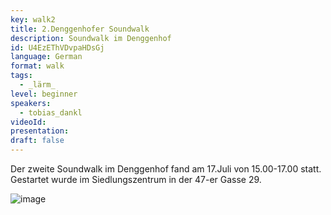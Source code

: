 ```yaml
---
key: walk2
title: 2.Denggenhofer Soundwalk
description: Soundwalk im Denggenhof
id: U4EzEThVDvpaHDsGj
language: German
format: walk
tags:
  - _lärm_
level: beginner
speakers:
  - tobias_dankl
videoId: 
presentation: 
draft: false
---
```


Der zweite Soundwalk im Denggenhof fand am 17.Juli von 15.00-17.00 statt. Gestartet wurde im Siedlungszentrum in der 47-er Gasse 29.

![image](/images/sessions/eggenlend7.jpg)
